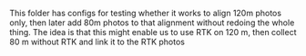 This folder has configs for testing whether it works to align 120m photos only, then later add 80m photos to that alignment without redoing the whole thing. The idea is that this might enable us to use RTK on 120 m, then collect 80 m without RTK and link it to the RTK photos